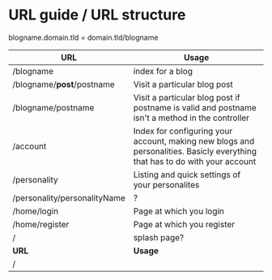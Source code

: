 # URL guide / URL structure
blogname.domain.tld = domain.tld/blogname

| URL                     | Usage            |
|-------------------------|-----------       |
| /blogname               |index for a blog  |
| /blogname/__post__/postname  |Visit a particular blog post|
| /blogname/postname       |Visit a particular blog post if postname is valid and postname isn't a method in the controller |
| /account                 | Index for configuring your account, making new blogs and personalities. Basicly everything that has to do with your account |
| /personality             |Listing and quick settings of your personalites|
| /personality/personalityName| ?|
| /home/login              | Page at which you login |
| /home/register           | Page at which you register |
| /                        |splash page?|
| __URL__                 | __Usage__|
| /||
